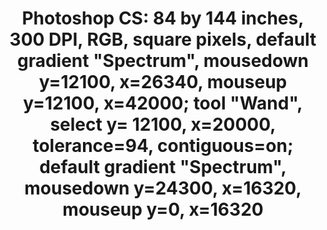 ---
ee_id_thing: '4389'
site: '1'
type: '2'
inv_num: 2017-042
add_credit:
url: 2017-042-photoshop-cs
title: 'Photoshop CS: 84 by 144 inches, 300 DPI, RGB, square pixels, default gradient
  "Spectrum", mousedown y=12100, x=26340, mouseup y=12100, x=42000; tool "Wand", select
  y= 12100,  x=20000, tolerance=94, contiguous=on; default gradient "Spectrum", mousedown
  y=24300, x=16320, mouseup y=0, x=16320'
year: '2017'
display_year: '2017'
medium: Chromogenic print
dims: 84 x 144 in
pitch:
ps:
live_url:
youtube:
https://github.com/coryarcangel/alu:
imgs: photoshop-cs-2017-042-database-02.jpg
subheading:
download:
commission:
related:
layout: things-i-made
---